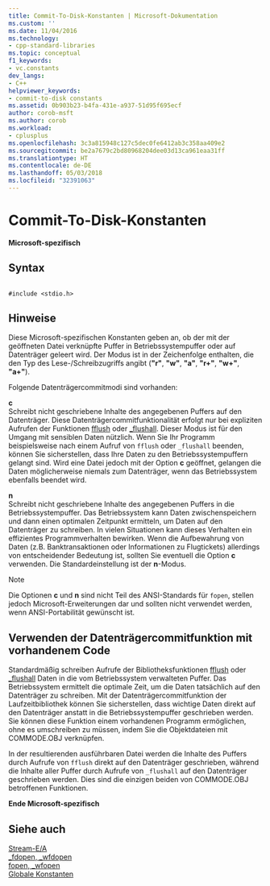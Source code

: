 ```yaml
---
title: Commit-To-Disk-Konstanten | Microsoft-Dokumentation
ms.custom: ''
ms.date: 11/04/2016
ms.technology:
- cpp-standard-libraries
ms.topic: conceptual
f1_keywords:
- vc.constants
dev_langs:
- C++
helpviewer_keywords:
- commit-to-disk constants
ms.assetid: 0b903b23-b4fa-431e-a937-51d95f695ecf
author: corob-msft
ms.author: corob
ms.workload:
- cplusplus
ms.openlocfilehash: 3c3a815948c127c5dec0fe6412ab3c358aa409e2
ms.sourcegitcommit: be2a7679c2bd80968204dee03d13ca961eaa31ff
ms.translationtype: HT
ms.contentlocale: de-DE
ms.lasthandoff: 05/03/2018
ms.locfileid: "32391063"
---
```

# <a name="commit-to-disk-constants"></a>Commit-To-Disk-Konstanten
**Microsoft-spezifisch**  
  
## <a name="syntax"></a>Syntax  
  
```  
  
#include <stdio.h>  
```  
  
## <a name="remarks"></a>Hinweise  
 Diese Microsoft-spezifischen Konstanten geben an, ob der mit der geöffneten Datei verknüpfte Puffer in Betriebssystempuffer oder auf Datenträger geleert wird. Der Modus ist in der Zeichenfolge enthalten, die den Typ des Lese-/Schreibzugriffs angibt (**"r"**, **"w"**, **"a"**, **"r+"**, **"w+"**, **"a+"**).  
  
 Folgende Datenträgercommitmodi sind vorhanden:  
  
 **c**  
 Schreibt nicht geschriebene Inhalte des angegebenen Puffers auf den Datenträger. Diese Datenträgercommitfunktionalität erfolgt nur bei expliziten Aufrufen der Funktionen [fflush](../c-runtime-library/reference/fflush.md) oder [_flushall](../c-runtime-library/reference/flushall.md). Dieser Modus ist für den Umgang mit sensiblen Daten nützlich. Wenn Sie Ihr Programm beispielsweise nach einem Aufruf von `fflush` oder `_flushall` beenden, können Sie sicherstellen, dass Ihre Daten zu den Betriebssystempuffern gelangt sind. Wird eine Datei jedoch mit der Option **c** geöffnet, gelangen die Daten möglicherweise niemals zum Datenträger, wenn das Betriebssystem ebenfalls beendet wird.  
  
 **n**  
 Schreibt nicht geschriebene Inhalte des angegebenen Puffers in die Betriebssystempuffer. Das Betriebssystem kann Daten zwischenspeichern und dann einen optimalen Zeitpunkt ermitteln, um Daten auf den Datenträger zu schreiben. In vielen Situationen kann dieses Verhalten ein effizientes Programmverhalten bewirken. Wenn die Aufbewahrung von Daten (z.B. Banktransaktionen oder Informationen zu Flugtickets) allerdings von entscheidender Bedeutung ist, sollten Sie eventuell die Option **c** verwenden. Die Standardeinstellung ist der **n**-Modus.  
  
> [!NOTE]
>  Die Optionen **c** und **n** sind nicht Teil des ANSI-Standards für `fopen`, stellen jedoch Microsoft-Erweiterungen dar und sollten nicht verwendet werden, wenn ANSI-Portabilität gewünscht ist.  
  
## <a name="using-the-commit-to-disk-feature-with-existing-code"></a>Verwenden der Datenträgercommitfunktion mit vorhandenem Code  
 Standardmäßig schreiben Aufrufe der Bibliotheksfunktionen [fflush](../c-runtime-library/reference/fflush.md) oder [_flushall](../c-runtime-library/reference/flushall.md) Daten in die vom Betriebssystem verwalteten Puffer. Das Betriebssystem ermittelt die optimale Zeit, um die Daten tatsächlich auf den Datenträger zu schreiben. Mit der Datenträgercommitfunktion der Laufzeitbibliothek können Sie sicherstellen, dass wichtige Daten direkt auf den Datenträger anstatt in die Betriebssystempuffer geschrieben werden. Sie können diese Funktion einem vorhandenen Programm ermöglichen, ohne es umschreiben zu müssen, indem Sie die Objektdateien mit COMMODE.OBJ verknüpfen.  
  
 In der resultierenden ausführbaren Datei werden die Inhalte des Puffers durch Aufrufe von `fflush` direkt auf den Datenträger geschrieben, während die Inhalte aller Puffer durch Aufrufe von `_flushall` auf den Datenträger geschrieben werden. Dies sind die einzigen beiden von COMMODE.OBJ betroffenen Funktionen.  
  
 **Ende Microsoft-spezifisch**  
  
## <a name="see-also"></a>Siehe auch  
 [Stream-E/A](../c-runtime-library/stream-i-o.md)   
 [_fdopen, _wfdopen](../c-runtime-library/reference/fdopen-wfdopen.md)   
 [fopen, _wfopen](../c-runtime-library/reference/fopen-wfopen.md)   
 [Globale Konstanten](../c-runtime-library/global-constants.md)